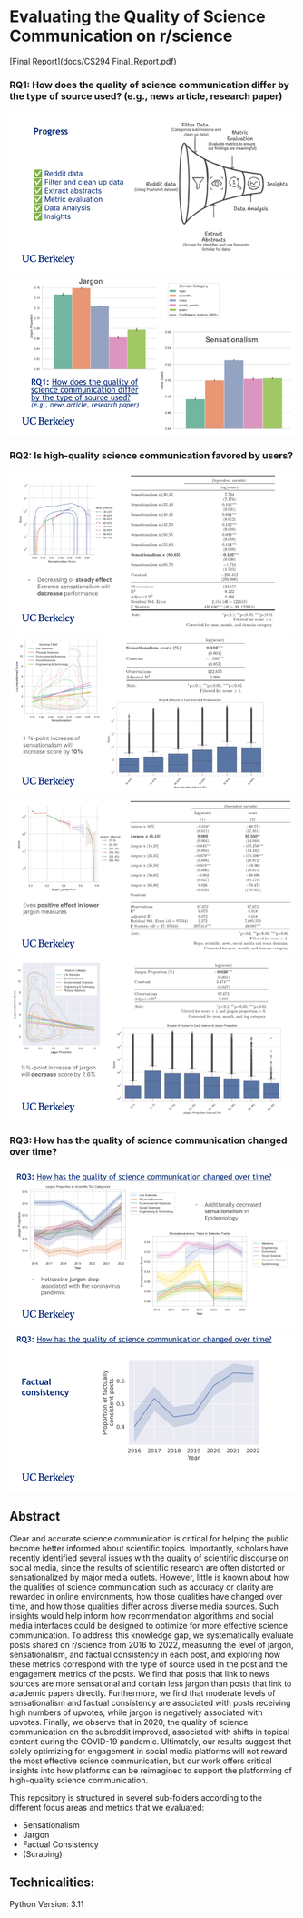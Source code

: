 # Evaluating the Quality of Science Communication on r/science

[Final Report](docs/CS294 Final_Report.pdf)
### RQ1: How does the quality of science communication differ by the type of source used? (e.g., news article, research paper)
![CS294 Final Presentation - Copy of Midterm Presentation (4).png](docs/Screenshots%20for%20ReadMe/CS294%20Final%20Presentation%20-%20Copy%20of%20Midterm%20Presentation%20%284%29.png)
![CS294 Final Presentation - Copy of Midterm Presentation (5).png](docs/Screenshots%20for%20ReadMe/CS294%20Final%20Presentation%20-%20Copy%20of%20Midterm%20Presentation%20%285%29.png)
### RQ2: Is high-quality science communication favored by users?
![CS294 Final Presentation - Copy of Midterm Presentation.png](docs/Screenshots%20for%20ReadMe/CS294%20Final%20Presentation%20-%20Copy%20of%20Midterm%20Presentation.png)
![CS294 Final Presentation - Copy of Midterm Presentation (1).png](docs/Screenshots%20for%20ReadMe/CS294%20Final%20Presentation%20-%20Copy%20of%20Midterm%20Presentation%20%281%29.png)
![CS294 Final Presentation - Copy of Midterm Presentation (2).png](docs/Screenshots%20for%20ReadMe/CS294%20Final%20Presentation%20-%20Copy%20of%20Midterm%20Presentation%20%282%29.png)
![CS294 Final Presentation - Copy of Midterm Presentation (3).png](docs/Screenshots%20for%20ReadMe/CS294%20Final%20Presentation%20-%20Copy%20of%20Midterm%20Presentation%20%283%29.png)
### RQ3: How has the quality of science communication changed over time?
![CS294 Final Presentation - Copy of Midterm Presentation (6).png](docs/Screenshots%20for%20ReadMe/CS294%20Final%20Presentation%20-%20Copy%20of%20Midterm%20Presentation%20%286%29.png)
![CS294 Final Presentation - Copy of Midterm Presentation (7).png](docs/Screenshots%20for%20ReadMe/CS294%20Final%20Presentation%20-%20Copy%20of%20Midterm%20Presentation%20%287%29.png)
## Abstract

Clear and accurate science communication is critical for helping the public become better informed about scientific topics. Importantly,
scholars have recently identified several issues with the quality of scientific discourse on social media, since the results of scientific
research are often distorted or sensationalized by major media outlets. However, little is known about how the qualities of science
communication such as accuracy or clarity are rewarded in online environments, how those qualities have changed over time, and how
those qualities differ across diverse media sources. Such insights would help inform how recommendation algorithms and social media
interfaces could be designed to optimize for more effective science communication. To address this knowledge gap, we systematically
evaluate posts shared on r/science from 2016 to 2022, measuring the level of jargon, sensationalism, and factual consistency in each
post, and exploring how these metrics correspond with the type of source used in the post and the engagement metrics of the posts. We
find that posts that link to news sources are more sensational and contain less jargon than posts that link to academic papers directly.
Furthermore, we find that moderate levels of sensationalism and factual consistency are associated with posts receiving high numbers
of upvotes, while jargon is negatively associated with upvotes. Finally, we observe that in 2020, the quality of science communication
on the subreddit improved, associated with shifts in topical content during the COVID-19 pandemic. Ultimately, our results suggest
that solely optimizing for engagement in social media platforms will not reward the most effective science communication, but our
work offers critical insights into how platforms can be reimagined to support the platforming of high-quality science communication.


This repository is structured in severel sub-folders according to the different focus areas and metrics that we evaluated:
- Sensationalism
- Jargon
- Factual Consistency
- (Scraping)

## Technicalities: 
Python Version: 3.11
